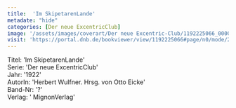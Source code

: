 ```yaml
---
title:  'Im SkipetarenLande'
metadate: "hide"
categories: [Der neue ExcentricClub]
image: '/assets/images/coverart/Der neue Excentric-Club/1192225066_00000010.jpg'
visit: 'https://portal.dnb.de/bookviewer/view/1192225066#page/n0/mode/2up'
---
```

Titel: 'Im SkipetarenLande' <br>
Serie: 'Der neue ExcentricClub' <br>
Jahr: '1922' <br>
AutorIn: 'Herbert Wulfner. Hrsg. von Otto Eicke' <br>
Band-Nr: '?' <br>
Verlag: ' MignonVerlag'